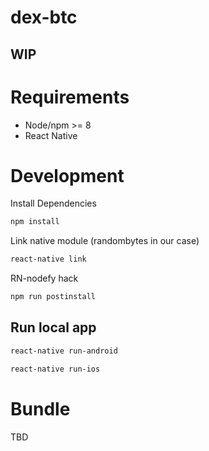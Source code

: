 # dex-btc

## WIP

# Requirements

* Node/npm >= 8 
* React Native


# Development

Install Dependencies 

```sh
npm install
```


Link native module (randombytes in our case)
```sh
react-native link
```

RN-nodefy hack

```sh
npm run postinstall
```

## Run local app

```sh
react-native run-android 
```

```sh
react-native run-ios
```

# Bundle

TBD


